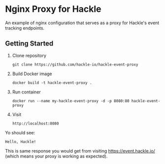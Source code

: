 # Nginx Proxy for Hackle
An example of nginx configuration that serves as a proxy for Hackle's event tracking endpoints.

## Getting Started

1. Clone repository

   `git clone https://github.com/hackle-io/hackle-event-proxy`

2. Build Docker image

   `docker build -t hackle-event-proxy .`

3. Run container

    `docker run --name my-hackle-event-proxy -d -p 8080:80 hackle-event-proxy`

4. Visit 

    `http://localhost:8080`

Yo should see:
```
Hello, Hackle!
```
This is same response you would get from visiting https://event.hackle.io/ (which means your proxy is working as expected).

